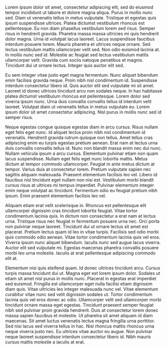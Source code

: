 Lorem ipsum dolor sit amet, consectetur adipiscing elit, sed do eiusmod tempor incididunt ut labore et dolore magna aliqua. Purus in mollis nunc sed. Diam ut venenatis tellus in metus vulputate. Tristique et egestas quis ipsum suspendisse ultrices. Platea dictumst vestibulum rhoncus est pellentesque. Eu non diam phasellus vestibulum lorem sed risus. Semper risus in hendrerit gravida. Pharetra massa massa ultricies mi quis hendrerit dolor magna. Urna id volutpat lacus laoreet. Lacus suspendisse faucibus interdum posuere lorem. Mauris pharetra et ultrices neque ornare. Sed lectus vestibulum mattis ullamcorper velit sed. Non odio euismod lacinia at. In mollis nunc sed id. Molestie ac feugiat sed lectus vestibulum mattis ullamcorper velit. Gravida cum sociis natoque penatibus et magnis. Tincidunt dui ut ornare lectus. Integer quis auctor elit sed.

Eu sem integer vitae justo eget magna fermentum. Nunc aliquet bibendum enim facilisis gravida neque. Proin nibh nisl condimentum id. Suspendisse interdum consectetur libero id. Quis auctor elit sed vulputate mi sit amet. Laoreet id donec ultrices tincidunt arcu non sodales neque. In hac habitasse platea dictumst vestibulum rhoncus est pellentesque. Lorem dolor sed viverra ipsum nunc. Urna duis convallis convallis tellus id interdum velit laoreet. Volutpat diam ut venenatis tellus in metus vulputate eu. Lorem ipsum dolor sit amet consectetur adipiscing. Nisl purus in mollis nunc sed id semper risus.

Neque egestas congue quisque egestas diam in arcu cursus. Risus nullam eget felis eget nunc. Id aliquet lectus proin nibh nisl condimentum id venenatis. Hendrerit gravida rutrum quisque non tellus. Amet tellus cras adipiscing enim eu turpis egestas pretium aenean. Erat nam at lectus urna duis convallis convallis tellus id. Nunc non blandit massa enim nec dui nunc. Nullam vehicula ipsum a arcu cursus. Elementum pulvinar etiam non quam lacus suspendisse. Nullam eget felis eget nunc lobortis mattis. Metus dictum at tempor commodo ullamcorper. Feugiat in ante metus dictum at tempor. Varius duis at consectetur lorem. Pretium vulputate sapien nec sagittis aliquam malesuada. Praesent elementum facilisis leo vel. Libero id faucibus nisl tincidunt eget nullam non nisi est. Vestibulum morbi blandit cursus risus at ultrices mi tempus imperdiet. Pulvinar elementum integer enim neque volutpat ac tincidunt. Fermentum odio eu feugiat pretium nibh ipsum. Enim praesent elementum facilisis leo vel.

Aliquam etiam erat velit scelerisque in. Rhoncus est pellentesque elit ullamcorper dignissim cras tincidunt lobortis feugiat. Vitae tortor condimentum lacinia quis. In dictum non consectetur a erat nam at lectus urna. Tristique risus nec feugiat in fermentum posuere urna nec. Orci porta non pulvinar neque laoreet. Tincidunt dui ut ornare lectus sit amet est placerat. Pretium lectus quam id leo in vitae turpis. Facilisis sed odio morbi quis commodo odio aenean. Vitae tortor condimentum lacinia quis vel eros. Viverra ipsum nunc aliquet bibendum. Iaculis nunc sed augue lacus viverra. Auctor elit sed vulputate mi. Egestas maecenas pharetra convallis posuere morbi leo urna molestie. Iaculis at erat pellentesque adipiscing commodo elit at.

Elementum nisi quis eleifend quam. Id donec ultrices tincidunt arcu. Cursus turpis massa tincidunt dui ut. Magna eget est lorem ipsum dolor. Sodales ut etiam sit amet nisl purus in mollis nunc. Placerat in egestas erat imperdiet sed euismod. Fringilla est ullamcorper eget nulla facilisi etiam dignissim diam quis. Vitae ultricies leo integer malesuada nunc vel. Vitae elementum curabitur vitae nunc sed velit dignissim sodales ut. Tortor condimentum lacinia quis vel eros donec ac odio. Ullamcorper velit sed ullamcorper morbi tincidunt ornare massa eget egestas. Tincidunt praesent semper feugiat nibh sed pulvinar proin gravida hendrerit. Duis at consectetur lorem donec massa sapien faucibus et molestie. Ut pharetra sit amet aliquam id diam maecenas. Sit amet luctus venenatis lectus magna fringilla urna porttitor. Sed nisi lacus sed viverra tellus in hac. Nisl rhoncus mattis rhoncus urna neque viverra justo nec. Eu ultrices vitae auctor eu augue. Non pulvinar neque laoreet suspendisse interdum consectetur libero id. Nibh mauris cursus mattis molestie a iaculis at erat.
